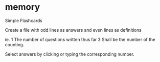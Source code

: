 # memory
Simple Flashcards
 
Create a file with odd lines as answers and even lines as definitions

ie.
1
The number of questions written thus far
3
Shall be the number of the counting.

Select answers by clicking or typing the corresponding number.
